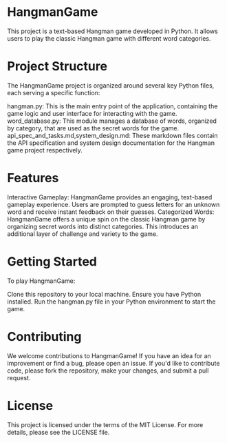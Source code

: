 # HangmanGame
This project is a text-based Hangman game developed in Python. It allows users to play the classic Hangman game with different word categories.
# Project Structure
The HangmanGame project is organized around several key Python files, each serving a specific function:

hangman.py: This is the main entry point of the application, containing the game logic and user interface for interacting with the game.
word_database.py: This module manages a database of words, organized by category, that are used as the secret words for the game.
api_spec_and_tasks.md,system_design.md: These markdown files contain the API specification and system design documentation for the Hangman game project respectively.
# Features
Interactive Gameplay: HangmanGame provides an engaging, text-based gameplay experience. Users are prompted to guess letters for an unknown word and receive instant feedback on their guesses.
Categorized Words: HangmanGame offers a unique spin on the classic Hangman game by organizing secret words into distinct categories. This introduces an additional layer of challenge and variety to the game.
# Getting Started
To play HangmanGame:

Clone this repository to your local machine.
Ensure you have Python installed.
Run the hangman.py file in your Python environment to start the game.
# Contributing
We welcome contributions to HangmanGame! If you have an idea for an improvement or find a bug, please open an issue. If you'd like to contribute code, please fork the repository, make your changes, and submit a pull request.

# License
This project is licensed under the terms of the MIT License. For more details, please see the LICENSE file.

